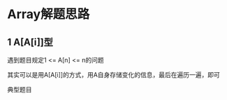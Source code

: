 # Array解题思路

## 1 A[A[i]]型

遇到题目规定1 <= A[n] <= n的问题

其实可以是用A[A[i]]的方式，用A自身存储变化的信息，最后在遍历一遍，即可

典型题目



